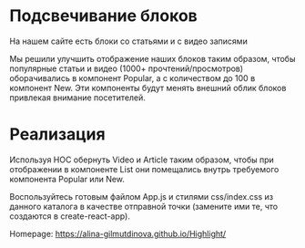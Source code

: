 # Подсвечивание блоков
На нашем сайте есть блоки со статьями и с видео записями

Мы решили улучшить отображение наших блоков таким образом, чтобы популярные статьи и видео (1000+ прочтений/просмотров) оборачивались в компонент Popular, а с количеством до 100 в компонент New. Эти компоненты будут менять внешний облик блоков привлекая внимание посетителей.

# Реализация
Используя HOC обернуть Video и Article таким образом, чтобы при отображении в компоненте List они помещались внутрь требуемого компонента Popular или New.

Воспользуйтесь готовым файлом App.js и стилями css/index.css из данного каталога в качестве отправной точки (замените ими те, что создаются в create-react-app).

Homepage: https://alina-gilmutdinova.github.io/Highlight/